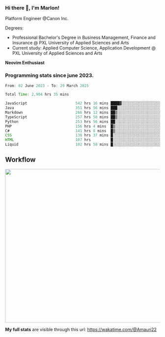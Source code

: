
### Hi there 👋, I'm Marlon!

Platform Engineer @Canon Inc.

Degrees: 
- Professional Bachelor's Degree in Business Management, Finance and Insurance @ PXL University of Applied Sciences and Arts
- Current study: Applied Computer Science, Application Development @ PXL University of Applied Sciences and Arts

**Neovim Enthusiast**

### Programming stats since june 2023.
<!--START_SECTION:waka-->

```java
From: 02 June 2023 - To: 29 March 2025

Total Time: 2,904 hrs 35 mins

JavaScript                      542 hrs 16 mins ████▓░░░░░░░░░░░░░░░░░░░░   18.25 %
Java                            351 hrs 56 mins ███░░░░░░░░░░░░░░░░░░░░░░   11.84 %
Markdown                        266 hrs 12 mins ██▒░░░░░░░░░░░░░░░░░░░░░░   08.96 %
TypeScript                      257 hrs 50 mins ██▒░░░░░░░░░░░░░░░░░░░░░░   08.68 %
Python                          253 hrs 56 mins ██░░░░░░░░░░░░░░░░░░░░░░░   08.54 %
PHP                             156 hrs 4 mins  █▒░░░░░░░░░░░░░░░░░░░░░░░   05.25 %
C#                              141 hrs 8 mins  █▒░░░░░░░░░░░░░░░░░░░░░░░   04.75 %
CSS                             138 hrs 37 mins █░░░░░░░░░░░░░░░░░░░░░░░░   04.66 %
HTML                            107 hrs         █░░░░░░░░░░░░░░░░░░░░░░░░   03.60 %
Liquid                          102 hrs 58 mins █░░░░░░░░░░░░░░░░░░░░░░░░   03.46 %
```

<!--END_SECTION:waka-->

## Workflow
<a href="https://wakatime.com"><img width="750" height="500" src="https://wakatime.com/share/@Amauri22/c9755ad7-b574-44e4-a9ee-ddb3582724ea.png" /></a>

**My full stats** are visible through this url: https://wakatime.com/@Amauri22
